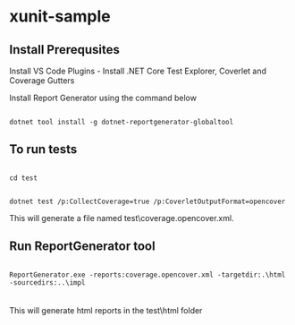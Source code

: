 xunit-sample
====================

Install Prerequsites
---------------------
Install VS Code Plugins - Install .NET Core Test Explorer, Coverlet and Coverage Gutters

Install Report Generator using the command below

<code>
dotnet tool install -g dotnet-reportgenerator-globaltool
</code>

To run tests
------------

<code>
cd test

dotnet test /p:CollectCoverage=true /p:CoverletOutputFormat=opencover
</code>
  
This will generate a file named test\coverage.opencover.xml.

Run ReportGenerator tool
------------------------

<code>
ReportGenerator.exe -reports:coverage.opencover.xml -targetdir:.\html -sourcedirs:..\impl
</code>
<br/><br/>
This will generate html reports in the test\html folder

